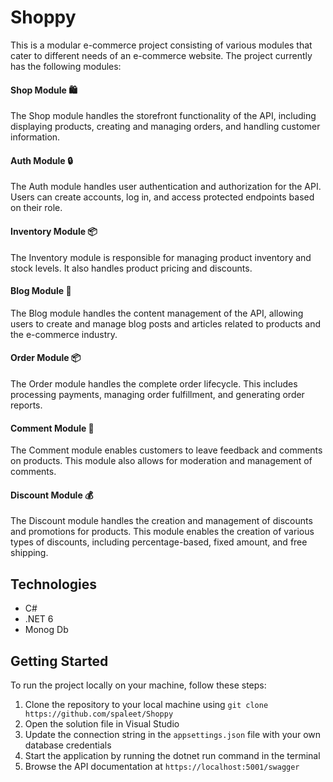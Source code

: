 # Shoppy

This is a modular e-commerce project consisting of various modules that cater to different needs of an e-commerce website. The project currently has the following modules:

#### Shop Module 🛍️

The Shop module handles the storefront functionality of the API, including displaying products, creating and managing orders, and handling customer information.

#### Auth Module 🔒

The Auth module handles user authentication and authorization for the API. Users can create accounts, log in, and access protected endpoints based on their role.

#### Inventory Module 📦

The Inventory module is responsible for managing product inventory and stock levels. It also handles product pricing and discounts.

#### Blog Module 📝

The Blog module handles the content management of the API, allowing users to create and manage blog posts and articles related to products and the e-commerce industry.

#### Order Module 📦

The Order module handles the complete order lifecycle. This includes processing payments, managing order fulfillment, and generating order reports.

#### Comment Module 💬

The Comment module enables customers to leave feedback and comments on products. This module also allows for moderation and management of comments.

#### Discount Module 💰

The Discount module handles the creation and management of discounts and promotions for products. This module enables the creation of various types of discounts, including percentage-based, fixed amount, and free shipping.

## Technologies

- C#
- .NET 6
- Monog Db

## Getting Started

To run the project locally on your machine, follow these steps:

1. Clone the repository to your local machine using `git clone https://github.com/spaleet/Shoppy`
2. Open the solution file in Visual Studio
3. Update the connection string in the `appsettings.json` file with your own database credentials
5. Start the application by running the dotnet run command in the terminal
6. Browse the API documentation at `https://localhost:5001/swagger`
